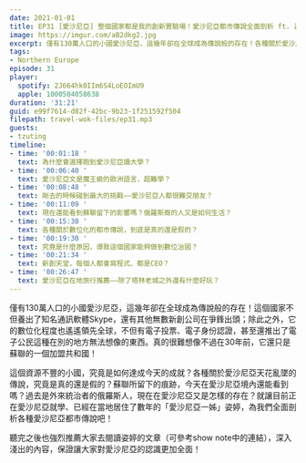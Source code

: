 ```yaml
---
date: 2021-01-01
title: EP31 [愛沙尼亞] 整個國家都是我的創新實驗場！愛沙尼亞都市傳說全面剖析 ft. 邊境獨白 葉姿婷
image: https://imgur.com/aB2dkg2.jpg
excerpt: 僅有130萬人口的小國愛沙尼亞，這幾年卻在全球成為傳說般的存在！各種關於愛沙尼亞天花亂墜的傳說，究竟是真的還是假的？這個資源不豐的小國，究竟是如何達成今天的成就？就讓目前正在愛沙尼亞就學、已經在當地居住了數年的「愛沙尼亞一姊」姿婷，為我們全面剖析各種愛沙尼亞都市傳說吧！
tags:
- Northern Europe
episode: 31
player:
  spotify: 2J664hk0IIm6S4LoEOImU9
  apple: 1000504058638
duration: '31:21'
guid: e99f7614-d82f-42bc-9b23-1f251592f504
filepath: travel-wok-files/ep31.mp3
guests:
- tzuting
timeline:
- time: '00:01:18 '
  text: 為什麼會選擇跑到愛沙尼亞讀大學？
- time: '00:06:40 '
  text: 愛沙尼亞文是魔王級的歐洲語言，超難學？
- time: '00:08:48 '
  text: 剛去的時候碰到最大的挑戰——愛沙尼亞人都很難交朋友？
- time: '00:11:09 '
  text: 現在還能看到蘇聯留下的影響嗎？俄羅斯裔的人又是如何生活？
- time: '00:15:38 '
  text: 各種關於數位化的都市傳說，到底是真的還是假的？
- time: '00:19:30 '
  text: 究竟是什麼原因，導致這個國家能夠做到數位治國？
- time: '00:21:34 '
  text: 新創天堂，每個人都會寫程式、都是CEO？
- time: '00:26:47 '
  text: 愛沙尼亞在地旅行推薦——除了塔林老城之外還有什麼好玩？
---
```


僅有130萬人口的小國愛沙尼亞，這幾年卻在全球成為傳說般的存在！這個國家不但養出了知名通訊軟體Skype，還有其他無數新創公司在爭鋒出頭；除此之外，它的數位化程度也遙遙領先全球，不但有電子投票、電子身份認證，甚至還推出了電子公民這種在別的地方無法想像的東西。真的很難想像不過在30年前，它還只是蘇聯的一個加盟共和國！

這個資源不豐的小國，究竟是如何達成今天的成就？各種關於愛沙尼亞天花亂墜的傳說，究竟是真的還是假的？蘇聯所留下的痕跡，今天在愛沙尼亞境內還能看到嗎？過去是外來統治者的俄羅斯人，現在在愛沙尼亞又是怎樣的存在？就讓目前正在愛沙尼亞就學、已經在當地居住了數年的「愛沙尼亞一姊」姿婷，為我們全面剖析各種愛沙尼亞都市傳說吧！

聽完之後也強烈推薦大家去閱讀姿婷的文章（可參考show note中的連結），深入淺出的內容，保證讓大家對愛沙尼亞的認識更加全面！



